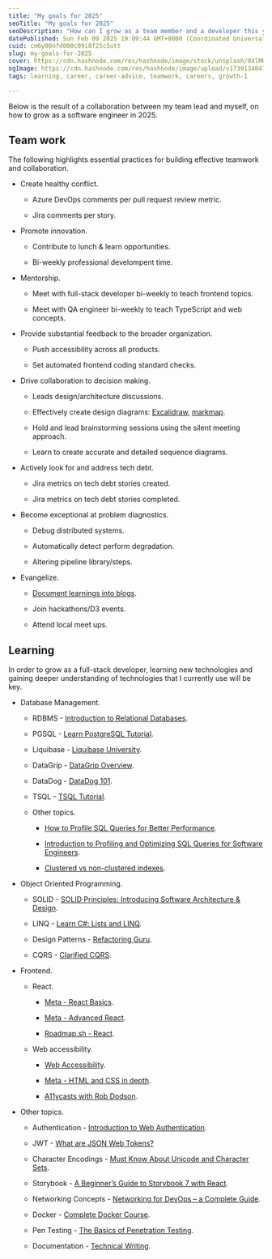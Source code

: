 ```yaml
---
title: "My goals for 2025"
seoTitle: "My goals for 2025"
seoDescription: "How can I grow as a team member and a developer this year?"
datePublished: Sun Feb 09 2025 19:09:44 GMT+0000 (Coordinated Universal Time)
cuid: cm6y00nfd000c09i8f25c5utt
slug: my-goals-for-2025
cover: https://cdn.hashnode.com/res/hashnode/image/stock/unsplash/8XlMU62ii8I/upload/acf79d212af1dae28798a2617ce3d6c2.jpeg
ogImage: https://cdn.hashnode.com/res/hashnode/image/upload/v1739134047076/af54f235-895a-4c33-abb7-3c36fe7d5dfb.jpeg
tags: learning, career, career-advice, teamwork, careers, growth-1

---
```


Below is the result of a collaboration between my team lead and myself, on how to grow as a software engineer in 2025.

## Team work

The following highlights essential practices for building effective teamwork and collaboration.

* Create healthy conflict.
    
    * Azure DevOps comments per pull request review metric.
        
    * Jira comments per story.
        
* Promote innovation.
    
    * Contribute to lunch & learn opportunities.
        
    * Bi-weekly professional develompent time.
        
* Mentorship.
    
    * Meet with full-stack developer bi-weekly to teach frontend topics.
        
    * Meet with QA engineer bi-weekly to teach TypeScript and web concepts.
        
* Provide substantial feedback to the broader organization.
    
    * Push accessibility across all products.
        
    * Set automated frontend coding standard checks.
        
* Drive collaboration to decision making.
    
    * Leads design/architecture discussions.
        
    * Effectively create design diagrams: [Excalidraw](https://excalidraw.com/), [markmap](https://markmap.js.org/).
        
    * Hold and lead brainstorming sessions using the silent meeting approach.
        
    * Learn to create accurate and detailed sequence diagrams.
        
* Actively look for and address tech debt.
    
    * Jira metrics on tech debt stories created.
        
    * Jira metrics on tech debt stories completed.
        
* Become exceptional at problem diagnostics.
    
    * Debug distributed systems.
        
    * Automatically detect perform degradation.
        
    * Altering pipeline library/steps.
        
* Evangelize.
    
    * [Document learnings into blogs](https://blogs.namitoyokota.com/).
        
    * Join hackathons/D3 events.
        
    * Attend local meet ups.
        

## Learning

In order to grow as a full-stack developer, learning new technologies and gaining deeper understanding of technologies that I currently use will be key.

* Database Management.
    
    * RDBMS - [Introduction to Relational Databases](https://www.coursera.org/learn/introduction-to-relational-databases).
        
    * PGSQL - [Learn PostgreSQL Tutorial](https://youtu.be/qw--VYLpxG4?si=eAYctdyWyGuSGXfl).
        
    * Liquibase - [Liquibase University](https://learn.liquibase.com/catalog/info/id:152).
        
    * DataGrip - [DataGrip Overview](https://youtu.be/U5SOD-eeK50?si=XZdmH3hYegmYEVJa).
        
    * DataDog - [DataDog 101](https://learn.datadoghq.com/courses/dd-101-dev).
        
    * TSQL - [TSQL Tutorial](https://www.tutorialspoint.com/t_sql/index.htm).
        
    * Other topics.
        
        * [How to Profile SQL Queries for Better Performance](https://servebolt.com/articles/profiling-sql-queries/).
            
        * [Introduction to Profiling and Optimizing SQL Queries for Software Engineers](https://medium.com/scopedev/introduction-to-profiling-and-optimizing-sql-queries-for-software-engineers-3cf376ecc712).
            
        * [Clustered vs non-clustered indexes](https://learn.microsoft.com/en-us/sql/relational-databases/indexes/clustered-and-nonclustered-indexes-described?view=sql-server-ver16).
            
* Object Oriented Programming.
    
    * SOLID - [SOLID Principles: Introducing Software Architecture & Design](https://www.udemy.com/course/solid-design/).
        
    * LINQ - [Learn C#: Lists and LINQ](https://www.codecademy.com/learn/learn-c-sharp-lists-and-linq).
        
    * Design Patterns - [Refactoring Guru](https://refactoring.guru/design-patterns).
        
    * CQRS - [Clarified CQRS](https://udidahan.com/2009/12/09/clarified-cqrs/).
        
* Frontend.
    
    * React.
        
        * [Meta - React Basics](https://www.notion.so/Content-First-Approach-to-Show-Your-Work-559980eb223e46e98fa98bb3038a4d51?pvs=21).
            
        * [Meta - Advanced React](https://www.coursera.org/account/accomplishments/records/N3E722CLNM9R).
            
        * [Roadmap.sh - React](https://roadmap.sh/react).
            
    * Web accessibility.
        
        * [Web Accessibility](https://www.udacity.com/enrollment/ud891).
            
        * [Meta - HTML and CSS in depth](https://www.coursera.org/account/accomplishments/records/GMFD764G5QBR).
            
        * [A11ycasts with Rob Dodson](https://youtube.com/playlist?list=PLNYkxOF6rcICWx0C9LVWWVqvHlYJyqw7g&si=TpMsV4EwDGa2lSBV).
            
* Other topics.
    
    * Authentication - [Introduction to Web Authentication](https://www.edx.org/learn/computer-programming/the-world-wide-web-consortium-w3c-introduction-to-web-authentication).
        
    * JWT - [What are JSON Web Tokens?](https://youtu.be/x5gLL8-M9Fo?si=QpD5KEP6WLEtY9mr)
        
    * Character Encodings - [Must Know About Unicode and Character Sets](https://www.joelonsoftware.com/2003/10/08/the-absolute-minimum-every-software-developer-absolutely-positively-must-know-about-unicode-and-character-sets-no-excuses/).
        
    * Storybook - [A Beginner’s Guide to Storybook 7 with React](https://egghead.io/courses/a-beginner-s-guide-to-storybook-7-with-react-56f61ecf).
        
    * Networking Concepts - [Networking for DevOps – a Complete Guide](https://yourdevopsmentor.com/blog/networking-for-devops-a-complete-guide/).
        
    * Docker - [Complete Docker Course](https://youtu.be/RqTEHSBrYFw?si=nBeGOu-R5e0b3uwy).
        
    * Pen Testing - [The Basics of Penetration Testing](https://www.breachlock.com/resources/blog/the-basics-of-penetration-testing/).
        
    * Documentation - [Technical Writing](https://developers.google.com/tech-writing).